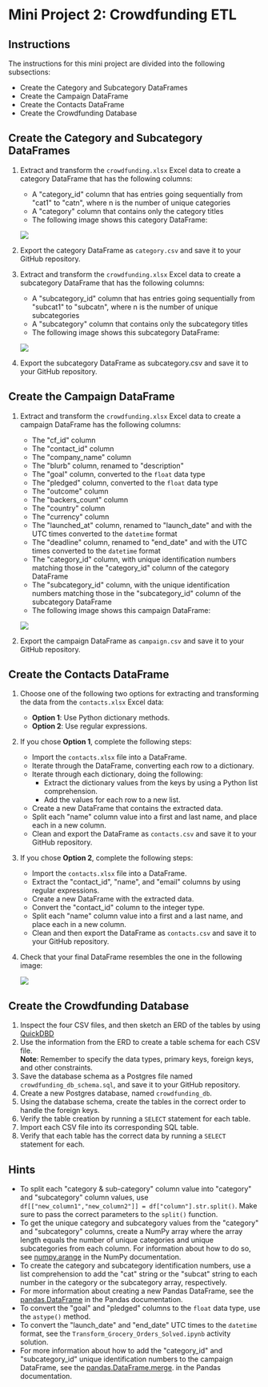 # Mini Project 2: Crowdfunding ETL

## Instructions
The instructions for this mini project are divided into the following subsections:
* Create the Category and Subcategory DataFrames
* Create the Campaign DataFrame
* Create the Contacts DataFrame
* Create the Crowdfunding Database

## Create the Category and Subcategory DataFrames
1. Extract and transform the `crowdfunding.xlsx` Excel data to create a category DataFrame that has the following columns:
   * A "category_id" column that has entries going sequentially from "cat1" to "catn", where n is the number of unique categories 
   * A "category" column that contains only the category titles 
   * The following image shows this category DataFrame:

    ![](README%20Images/01-category_DataFrame.png)

2. Export the category DataFrame as `category.csv` and save it to your GitHub repository.
3. Extract and transform the `crowdfunding.xlsx` Excel data to create a subcategory DataFrame that has the following columns:
    * A "subcategory_id" column that has entries going sequentially from "subcat1" to "subcatn", where n is the number of unique subcategories 
    * A "subcategory" column that contains only the subcategory titles
    * The following image shows this subcategory DataFrame:

    ![](README%20Images/02-subcategory_DataFrame.png)

4. Export the subcategory DataFrame as subcategory.csv and save it to your GitHub repository.

## Create the Campaign DataFrame
1. Extract and transform the `crowdfunding.xlsx` Excel data to create a campaign DataFrame has the following columns:
   * The "cf_id" column 
   * The "contact_id" column 
   * The "company_name" column 
   * The "blurb" column, renamed to "description"
   * The "goal" column, converted to the `float` data type 
   * The "pledged" column, converted to the `float` data type 
   * The "outcome" column 
   * The "backers_count" column 
   * The "country" column 
   * The "currency" column 
   * The "launched_at" column, renamed to "launch_date" and with the UTC times converted to the `datetime` format 
   * The "deadline" column, renamed to "end_date" and with the UTC times converted to the `datetime` format 
   * The "category_id" column, with unique identification numbers matching those in the "category_id" column of the category DataFrame 
   * The "subcategory_id" column, with the unique identification numbers matching those in the "subcategory_id" column of the subcategory DataFrame 
   * The following image shows this campaign DataFrame:

    ![](README%20Images/03-campaign_DataFrame.png)

2. Export the campaign DataFrame as `campaign.csv` and save it to your GitHub repository.

## Create the Contacts DataFrame
1. Choose one of the following two options for extracting and transforming the data from the `contacts.xlsx` Excel data:
   * **Option 1**: Use Python dictionary methods.
   * **Option 2**: Use regular expressions.
2. If you chose **Option 1**, complete the following steps:
   * Import the `contacts.xlsx` file into a DataFrame.
   * Iterate through the DataFrame, converting each row to a dictionary.
   * Iterate through each dictionary, doing the following:
     * Extract the dictionary values from the keys by using a Python list comprehension.
     * Add the values for each row to a new list.
   * Create a new DataFrame that contains the extracted data. 
   * Split each "name" column value into a first and last name, and place each in a new column. 
   * Clean and export the DataFrame as `contacts.csv` and save it to your GitHub repository.
3. If you chose **Option 2**, complete the following steps:
   * Import the `contacts.xlsx` file into a DataFrame.
   * Extract the "contact_id", "name", and "email" columns by using regular expressions.
   * Create a new DataFrame with the extracted data.
   * Convert the "contact_id" column to the integer type.
   * Split each "name" column value into a first and a last name, and place each in a new column.
   * Clean and then export the DataFrame as `contacts.csv` and save it to your GitHub repository.
4. Check that your final DataFrame resembles the one in the following image:

    ![](README%20Images/04-contact_DataFrame_final.png)

## Create the Crowdfunding Database
1. Inspect the four CSV files, and then sketch an ERD of the tables by using [QuickDBD](http://www.quickdatabasediagrams.com/)
2. Use the information from the ERD to create a table schema for each CSV file.<br>
**Note**: Remember to specify the data types, primary keys, foreign keys, and other constraints. 
3. Save the database schema as a Postgres file named `crowdfunding_db_schema.sql`, and save it to your GitHub repository. 
4. Create a new Postgres database, named `crowdfunding_db`. 
5. Using the database schema, create the tables in the correct order to handle the foreign keys. 
6. Verify the table creation by running a `SELECT` statement for each table. 
7. Import each CSV file into its corresponding SQL table. 
8. Verify that each table has the correct data by running a `SELECT` statement for each.

## Hints
* To split each "category & sub-category" column value into "category" and "subcategory" column values, use `df[["new_column1","new_column2"]] = df["column"].str.split()`. Make sure to pass the correct parameters to the `split()` function. 
* To get the unique category and subcategory values from the "category" and "subcategory" columns, create a NumPy array where the array length equals the number of unique categories and unique subcategories from each column. For information about how to do so, see [numpy.arange](https://numpy.org/doc/stable/reference/generated/numpy.arange.html) in the NumPy documentation. 
* To create the category and subcategory identification numbers, use a list comprehension to add the "cat" string or the "subcat" string to each number in the category or the subcategory array, respectively. 
* For more information about creating a new Pandas DataFrame, see the [pandas.DataFrame](https://pandas.pydata.org/docs/reference/api/pandas.DataFrame.html) in the Pandas documentation. 
* To convert the "goal" and "pledged" columns to the `float` data type, use the `astype()` method. 
* To convert the "launch_date" and "end_date" UTC times to the `datetime` format, see the `Transform_Grocery_Orders_Solved.ipynb` activity solution. 
* For more information about how to add the "category_id" and "subcategory_id" unique identification numbers to the campaign DataFrame, see the [pandas.DataFrame.merge](https://pandas.pydata.org/docs/reference/api/pandas.DataFrame.merge.html). in the Pandas documentation.